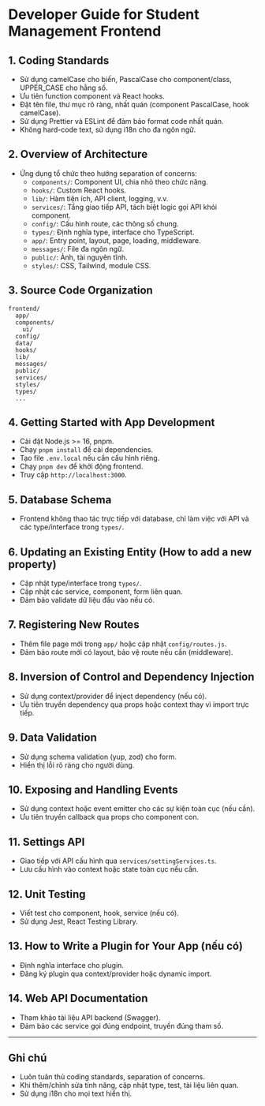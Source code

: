 # Developer Guide for Student Management Frontend

## 1. Coding Standards
- Sử dụng camelCase cho biến, PascalCase cho component/class, UPPER_CASE cho hằng số.
- Ưu tiên function component và React hooks.
- Đặt tên file, thư mục rõ ràng, nhất quán (component PascalCase, hook camelCase).
- Sử dụng Prettier và ESLint để đảm bảo format code nhất quán.
- Không hard-code text, sử dụng i18n cho đa ngôn ngữ.

## 2. Overview of Architecture
- Ứng dụng tổ chức theo hướng separation of concerns:
  - `components/`: Component UI, chia nhỏ theo chức năng.
  - `hooks/`: Custom React hooks.
  - `lib/`: Hàm tiện ích, API client, logging, v.v.
  - `services/`: Tầng giao tiếp API, tách biệt logic gọi API khỏi component.
  - `config/`: Cấu hình route, các thông số chung.
  - `types/`: Định nghĩa type, interface cho TypeScript.
  - `app/`: Entry point, layout, page, loading, middleware.
  - `messages/`: File đa ngôn ngữ.
  - `public/`: Ảnh, tài nguyên tĩnh.
  - `styles/`: CSS, Tailwind, module CSS.

## 3. Source Code Organization
```
frontend/
  app/
  components/
    ui/
  config/
  data/
  hooks/
  lib/
  messages/
  public/
  services/
  styles/
  types/
  ...
```

## 4. Getting Started with App Development
- Cài đặt Node.js >= 16, pnpm.
- Chạy `pnpm install` để cài dependencies.
- Tạo file `.env.local` nếu cần cấu hình riêng.
- Chạy `pnpm dev` để khởi động frontend.
- Truy cập `http://localhost:3000`.

## 5. Database Schema
- Frontend không thao tác trực tiếp với database, chỉ làm việc với API và các type/interface trong `types/`.

## 6. Updating an Existing Entity (How to add a new property)
- Cập nhật type/interface trong `types/`.
- Cập nhật các service, component, form liên quan.
- Đảm bảo validate dữ liệu đầu vào nếu có.

## 7. Registering New Routes
- Thêm file page mới trong `app/` hoặc cập nhật `config/routes.js`.
- Đảm bảo route mới có layout, bảo vệ route nếu cần (middleware).

## 8. Inversion of Control and Dependency Injection
- Sử dụng context/provider để inject dependency (nếu có).
- Ưu tiên truyền dependency qua props hoặc context thay vì import trực tiếp.

## 9. Data Validation
- Sử dụng schema validation (yup, zod) cho form.
- Hiển thị lỗi rõ ràng cho người dùng.

## 10. Exposing and Handling Events
- Sử dụng context hoặc event emitter cho các sự kiện toàn cục (nếu cần).
- Ưu tiên truyền callback qua props cho component con.

## 11. Settings API
- Giao tiếp với API cấu hình qua `services/settingServices.ts`.
- Lưu cấu hình vào context hoặc state toàn cục nếu cần.

## 12. Unit Testing
- Viết test cho component, hook, service (nếu có).
- Sử dụng Jest, React Testing Library.

## 13. How to Write a Plugin for Your App (nếu có)
- Định nghĩa interface cho plugin.
- Đăng ký plugin qua context/provider hoặc dynamic import.

## 14. Web API Documentation
- Tham khảo tài liệu API backend (Swagger).
- Đảm bảo các service gọi đúng endpoint, truyền đúng tham số.

---

## Ghi chú
- Luôn tuân thủ coding standards, separation of concerns.
- Khi thêm/chỉnh sửa tính năng, cập nhật type, test, tài liệu liên quan.
- Sử dụng i18n cho mọi text hiển thị.
